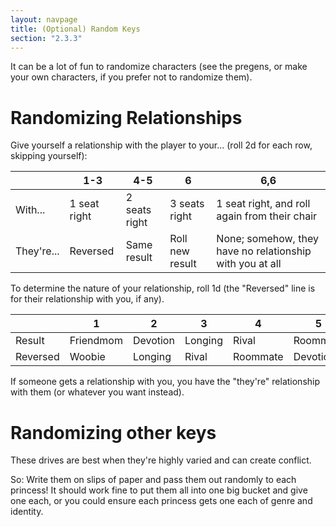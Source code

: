 ```yaml
---
layout: navpage
title: (Optional) Random Keys
section: "2.3.3"
---
```


It can be a lot of fun to randomize characters (see the pregens, or make your own characters, if you prefer not to randomize them).

# Randomizing Relationships

Give yourself a relationship with the player to your... (roll 2d for each row, skipping yourself):

|   | 1-3 | 4-5 | 6 | 6,6 |
|---|-----|-----|---|-----|
| With... | 1 seat right | 2 seats right | 3 seats right | 1 seat right, and roll again from their chair |
| They're... | Reversed  | Same result | Roll new result | None; somehow, they have no relationship with you at all |

To determine the nature of your relationship, roll 1d (the "Reversed" line is for their relationship with you, if any).

|   | 1 | 2 | 3 | 4 | 5 | 6 |
|---|---|---|---|---|---|---|
| Result | Friendmom | Devotion | Longing | Rival | Roommate | Woobie |
| Reversed | Woobie | Longing | Rival | Roommate | Devotion | Friendmom |

If someone gets a relationship with you, you have the "they're" relationship with them (or whatever you want instead).

# Randomizing other keys

These drives are best when they're highly varied and can create conflict.

So: Write them on slips of paper and pass them out randomly to each princess!
It should work fine to put them all into one big bucket and give one each, or you could ensure each princess gets one each of genre and identity.
